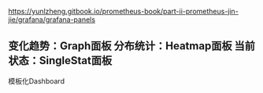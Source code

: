 https://yunlzheng.gitbook.io/prometheus-book/part-ii-prometheus-jin-jie/grafana/grafana-panels

变化趋势：Graph面板
分布统计：Heatmap面板
当前状态：SingleStat面板
---
模板化Dashboard